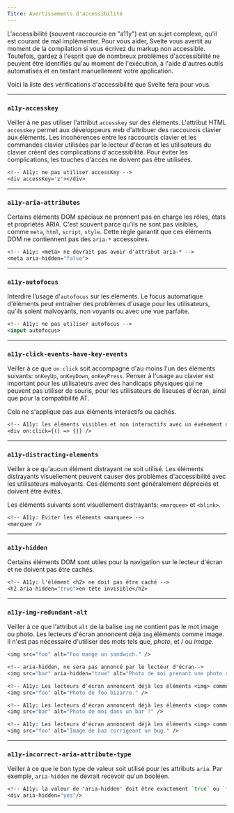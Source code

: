 ```yaml
---
Titre: Avertissements d'accessibilité
---
```


L'accessibilité (souvent raccourcie en "a11y") est un sujet complexe, qu'il est courant de mal implémenter. Pour vous aider, Svelte vous avertit au moment de la compilation si vous écrivez du markup non accessible. Toutefois, gardez à l'esprit que de nombreux problèmes d'accessibilité ne peuvent être identifiés qu'au moment de l'exécution, à l'aide d'autres outils automatisés et en testant manuellement votre application.

Voici la liste des vérifications d'accessibilité que Svelte fera pour vous.

---

### `a11y-accesskey`

Veiller à ne pas utiliser l'attribut `accesskey` sur des éléments. L'attribut HTML `accesskey` permet aux développeurs web d'attribuer des raccourcis clavier aux éléments. Les incohérences entre les raccourcis clavier et les commandes clavier utilisées par le lecteur d'écran et les utilisateurs du clavier créent des complications d'accessibilité. Pour éviter les complications, les touches d'accès ne doivent pas être utilisées.

```sv
<!-- A11y: ne pas utiliser accessKey -->
<div accessKey='z'></div>
```

---

### `a11y-aria-attributes`

Certains éléments DOM spéciaux ne prennent pas en charge les rôles, états et propriétés ARIA. C'est souvent parce qu'ils ne sont pas visibles, comme `meta`, `html`, `script`, `style`. Cette règle garantit que ces éléments DOM ne contiennent pas des `aria-*` accessoires.

```sv
<!-- A11y: <meta> ne devrait pas avoir d'attribut aria-* -->
<meta aria-hidden="false">
```

---

### `a11y-autofocus`

Interdire l’usage d'`autofocus` sur les éléments. Le focus automatique d'éléments peut entraîner des problèmes d'usage pour les utilisateurs, qu'ils soient malvoyants, non voyants ou avec une vue parfaite.

```sv
<!-- A11y: ne pas utiliser autofocus -->
<input autofocus>
```

---

### `a11y-click-events-have-key-events`

Veiller à ce que `on:click` soit accompagné d'au moins l'un des éléments suivants: `onKeyUp`, `onKeyDown`, `onKeyPress`. Penser à l'usage au clavier est important pour les utilisateurs avec des handicaps physiques qui ne peuvent pas utiliser de souris, pour les utilisateurs de liseuses d'écran, ainsi que pour la compatibilité AT.

Cela ne s'applique pas aux éléments interactifs ou cachés.

```sv
<!-- A11y: les éléments visibles et non interactifs avec un événement on:click doivent être accompagnés d'un événement on:keydown, on:keyup ou on:keypress. -->
<div on:click={() => {}} />
```

---

### `a11y-distracting-elements`

Veiller à ce qu'aucun élément distrayant ne soit utilisé. Les éléments distrayants visuellement peuvent causer des problèmes d'accessibilité avec les utilisateurs malvoyants. Ces éléments sont généralement dépréciés et doivent être évités.

Les éléments suivants sont visuellement distrayants: `<marquee>` et `<blink>`.

```sv
<!-- A11y: Eviter les éléments <marquee> -->
<marquee />
```

---

### `a11y-hidden`

Certains éléments DOM sont utiles pour la navigation sur le lecteur d'écran et ne doivent pas être cachés.

```sv
<!-- A11y: l'élément <h2> ne doit pas être caché -->
<h2 aria-hidden="true">en-tête invisible</h2>
```

---

### `a11y-img-redundant-alt`

Veiller à ce que l'attribut `alt` de la balise `img` ne contient pas le mot image ou photo. Les lecteurs d'écran annoncent déjà `img` éléments comme image. Il n'est pas nécessaire d'utiliser des mots tels que, *photo*, et / ou *image*.

```sv
<img src="foo" alt="Foo mange un sandwich." />

<!-- aria-hidden, ne sera pas annoncé par le lecteur d'écran-->
<img src="bar" aria-hidden="true" alt="Photo de moi prenant une photo d'une image" />

<!-- A11y: Les lecteurs d'écran annoncent déjà les éléments <img> comme une image. -->
<img src="foo" alt="Photo de foo bizarre." />

<!-- A11y: Les lecteurs d'écran annoncent déjà les éléments <img> comme une image. -->
<img src="bar" alt="Photo de moi dans un bar !" />

<!-- A11y: Les lecteurs d'écran annoncent déjà les éléments <img> comme une image. -->
<img src="foo" alt="Image de baz corrigeant un bug." />
```

---

### `a11y-incorrect-aria-attribute-type`

Veiller à ce que le bon type de valeur soit utilisé pour les attributs `aria`. Par exemple, `aria-hidden` ne devrait recevoir qu'un booléen.

```sv
<!-- A11y: la valeur de 'aria-hidden' doit être exactement `true` ou `false` -->
<div aria-hidden="yes"/>
```

---
